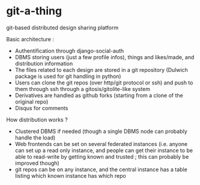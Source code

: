 git-a-thing
===========

git-based distributed design sharing platform

Basic architecture :
- Authentification through django-social-auth
- DBMS storing users (just a few profile infos), things and likes/made, and distribution information
- The files related to each design are stored in a git repository (Dulwich package is used for git handling in python)
- Users can clone the git repos (over http/git protocol or ssh) and push to them through ssh through a gitosis/gitolite-like system
- Derivatives are handled as github forks (starting from a clone of the original repo)
- Disqus for comments

How distribution works ?
- Clustered DBMS if needed (though a single DBMS node can probably handle the load)
- Web frontends can be set on several federated instances (i.e. anyone can set up a read only instance, and people can get their instance to be able to read-write by getting known and trusted ; this can probably be improved though)
- git repos can be on any instance, and the central instance has a table listing which known instance has which repo
